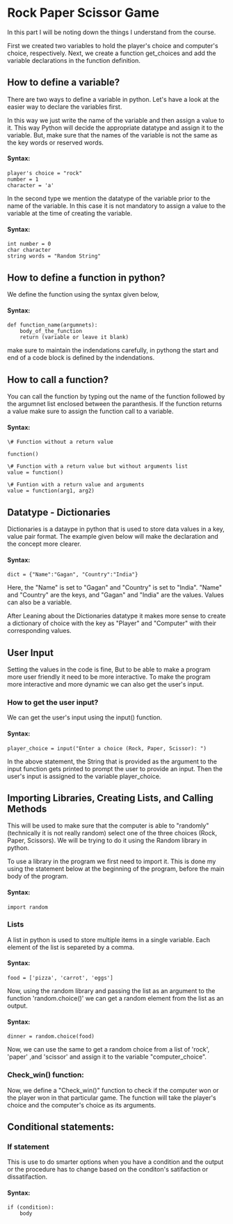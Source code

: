 # Rock Paper Scissor Game 

In this part I will be noting down the things I understand from the course. 

First we created two variables to hold the player's choice and computer's choice, respectively. Next, we create a function get_choices and add the variable declarations in the function definition.

## How to define a variable?

There are two ways to define a variable in python. Let's have a look at the easier way to declare the variables first.

In this way we just write the name of the variable and then assign a value to it. 
This way Python will decide the appropriate datatype and assign it to the variable. But, make sure that the names of the variable is not the same as the key words or reserved words.

#### Syntax:
    player's choice = "rock"
    number = 1
    character = 'a'

In the second type we mention the datatype of the variable prior to the name of the variable. In this case it is not mandatory to assign a value to the variable at the time of creating the variable.

#### Syntax:
    int number = 0
    char character
    string words = "Random String"

## How to define a function in python?

We define the function using the syntax given below,

#### Syntax:

    def function_name(argumnets):
        body_of_the_function
        return (variable or leave it blank)

make sure to maintain the indendations carefully, in pythong the start and end of a code block is defined by the indendations. 

## How to call a function?
You can call the function by typing out the name of the function followed by the argumnet list enclosed between the paranthesis. If the function returns a value make sure to assign the function call to a variable.

#### Syntax:
    \# Function without a return value

    function()

    \# Function with a return value but without arguments list
    value = function()

    \# Funtion with a return value and arguments
    value = function(arg1, arg2)

## Datatype - Dictionaries
Dictionaries is a dataype in python that is used to store data values in a key, value pair format. The example given below will make the declaration and the concept more clearer.

#### Syntax:

    dict = {"Name":"Gagan", "Country":"India"}

Here, the "Name" is set to "Gagan" and "Country" is set to "India". "Name" and "Country" are the keys, and "Gagan" and "India" are the values. Values can also be a variable. 

After Leaning about the Dictionaries datatype it makes more sense to create a dictionary of choice with the key as "Player" and "Computer" with their corresponding values.

## User Input
Setting the values in the code is fine, But to be able to make a program more user friendly it need to be more interactive. To make the program more interactive and more dynamic we can also get the user's input.

### How to get the user input?
We can get the user's input using the input() function.

#### Syntax:

    player_choice = input("Enter a choice (Rock, Paper, Scissor): ")

In the above statement, the String that is provided as the argument to the input function gets printed to prompt the user to provide an input. Then the user's input is assigned to the variable player_choice.

## Importing Libraries, Creating Lists, and Calling Methods

This will be used to make sure that the computer is able to "randomly" (technically it is not really random) select one of the three choices (Rock, Paper, Scissors). We will be trying to do it using the Random library in python. 

To use a library in the program we first need to import it. This is done my using the statement below at the beginning of the program, before the main body of the program.

#### Syntax:
    import random

### Lists

A list in python is used to store multiple items in a single variable. Each element of the list is separeted by a comma.

#### Syntax:
    food = ['pizza', 'carrot', 'eggs']

Now, using the random library and passing the list as an argument to the function 'random.choice()' we can get a random element from the list as an output.

#### Syntax:
    dinner = random.choice(food)

Now, we can use the same to get a random choice from a list of 'rock', 'paper' ,and 'scissor' and assign it to the variable "computer_choice".

### Check_win() function:

Now, we define a "Check_win()" function to check if the computer won or the player won in that particular game. The function will take the player's choice and the computer's choice as its arguments.

## Conditional statements:

### If statement

This is use to do smarter options when you have a condition and the output or the procedure has to change based on the conditon's satifaction or dissatifaction. 

#### Syntax:
    if (condition):
        body

